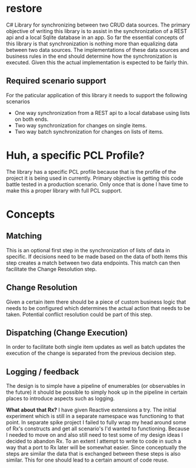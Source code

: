 # restore
C# Library for synchronizing between two CRUD data sources. The primary objective of writing this library is to assist in the synchronization of a REST api and a local Sqlite database in an app. 
So far the essential concepts of this library is that synchronization is nothing more than equalizing data between two data sources. The implementations of these data sources and business rules 
in the end should determine how the synchronization is executed. Given this the actual implementation is expected to be fairly thin.

## Required scenario support
For the paticular application of this library it needs to support the following scenarios
* One way synchronization from a REST api to a local database using lists on both ends.
* Two way synchronization for changes on single items.
* Two way batch synchronization for changes on lists of items.

# Huh, a specific PCL Profile?
The library has a specific PCL profile because that is the profile of the project it is being used in currently. Primary objective is getting this code battle tested in a production scenario.
Only once that is done I have time to make this a proper library with full PCL support.

# Concepts
## Matching
This is an optional first step in the synchronization of lists of data in specific. If decisions need to be made based on the data of both items this step creates a match between two data endpoints.
This match can then facilitate the Change Resolution step.

## Change Resolution
Given a certain item there should be a piece of custom business logic that needs to be configured which determines the actual action that needs to be taken. Potential conflict resolution could be part
of this step.

## Dispatching (Change Execution)
In order to facilitate both single item updates as well as batch updates the execution of the change is separated from the previous decision step.

## Logging / feedback
The design is to simple have a pipeline of enumerables (or observables in the future) it should be possible to simply hook up in the pipeline in certain places to introduce aspects such as 
logging.

**What about that Rx?**
I have given Reactive extensions a try. The initial experiment which is still in a separate namespace was functioning to that point. In separate spike project I failed to fully wrap my head around
some of Rx's constructs and get all scenario's I'd wanted to functioning. Because I needed to move on and also still need to test some of my design ideas I decided to abandon Rx. To an extent I 
attempt to write to code in such a way that a port to Rx later will be somewhat easier. Since conceptually the steps are similar the data that is exchanged between these steps is also similar. This 
for one should lead to a certain amount of code reuse.
